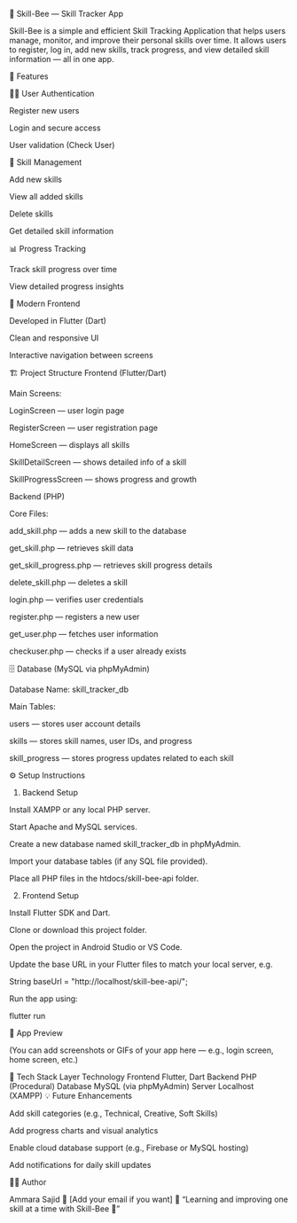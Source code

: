 🐝 Skill-Bee — Skill Tracker App

Skill-Bee is a simple and efficient Skill Tracking Application that helps users manage, monitor, and improve their personal skills over time.
It allows users to register, log in, add new skills, track progress, and view detailed skill information — all in one app.

🚀 Features

🧑‍💻 User Authentication

Register new users

Login and secure access

User validation (Check User)

📝 Skill Management

Add new skills

View all added skills

Delete skills

Get detailed skill information

📊 Progress Tracking

Track skill progress over time

View detailed progress insights

📱 Modern Frontend

Developed in Flutter (Dart)

Clean and responsive UI

Interactive navigation between screens

🏗️ Project Structure
Frontend (Flutter/Dart)

Main Screens:

LoginScreen — user login page

RegisterScreen — user registration page

HomeScreen — displays all skills

SkillDetailScreen — shows detailed info of a skill

SkillProgressScreen — shows progress and growth

Backend (PHP)

Core Files:

add_skill.php — adds a new skill to the database

get_skill.php — retrieves skill data

get_skill_progress.php — retrieves skill progress details

delete_skill.php — deletes a skill

login.php — verifies user credentials

register.php — registers a new user

get_user.php — fetches user information

checkuser.php — checks if a user already exists

🗄️ Database (MySQL via phpMyAdmin)

Database Name: skill_tracker_db

Main Tables:

users — stores user account details

skills — stores skill names, user IDs, and progress

skill_progress — stores progress updates related to each skill

⚙️ Setup Instructions
1. Backend Setup

Install XAMPP or any local PHP server.

Start Apache and MySQL services.

Create a new database named skill_tracker_db in phpMyAdmin.

Import your database tables (if any SQL file provided).

Place all PHP files in the htdocs/skill-bee-api folder.

2. Frontend Setup

Install Flutter SDK and Dart.

Clone or download this project folder.

Open the project in Android Studio or VS Code.

Update the base URL in your Flutter files to match your local server, e.g.

String baseUrl = "http://localhost/skill-bee-api/";


Run the app using:

flutter run

📸 App Preview

(You can add screenshots or GIFs of your app here — e.g., login screen, home screen, etc.)

🧠 Tech Stack
Layer	Technology
Frontend	Flutter, Dart
Backend	PHP (Procedural)
Database	MySQL (via phpMyAdmin)
Server	Localhost (XAMPP)
💡 Future Enhancements

Add skill categories (e.g., Technical, Creative, Soft Skills)

Add progress charts and visual analytics

Enable cloud database support (e.g., Firebase or MySQL hosting)

Add notifications for daily skill updates

👩‍💻 Author

Ammara Sajid
📧 [Add your email if you want]
💬 “Learning and improving one skill at a time with Skill-Bee 🐝”

